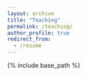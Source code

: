 ```yaml
---
layout: archive
title: "Teaching"
permalink: /teaching/
author_profile: true
redirect_from:
  - /resume
---
```


{% include base_path %}
